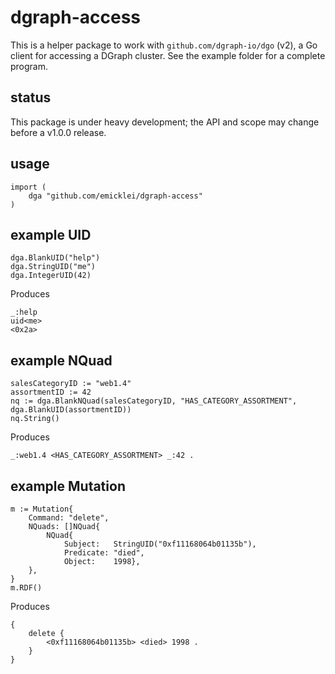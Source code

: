 # dgraph-access

This is a helper package to work with `github.com/dgraph-io/dgo` (v2), a Go client for accessing a DGraph cluster.
See the example folder for a complete program.

## status

This package is under heavy development; the API and scope may change before a v1.0.0 release.

## usage

    import (
        dga "github.com/emicklei/dgraph-access"
    )

## example UID

    dga.BlankUID("help")
    dga.StringUID("me")
    dga.IntegerUID(42)

Produces

    _:help
    uid<me>
    <0x2a>

## example NQuad

    salesCategoryID := "web1.4"
    assortmentID := 42
    nq := dga.BlankNQuad(salesCategoryID, "HAS_CATEGORY_ASSORTMENT", dga.BlankUID(assortmentID))
    nq.String()

Produces

    _:web1.4 <HAS_CATEGORY_ASSORTMENT> _:42 .

## example Mutation

    m := Mutation{
        Command: "delete",
        NQuads: []NQuad{
            NQuad{
                Subject:   StringUID("0xf11168064b01135b"),
                Predicate: "died",
                Object:    1998},
        },
    }
    m.RDF()

Produces

    {
        delete {
            <0xf11168064b01135b> <died> 1998 .
        }
    }